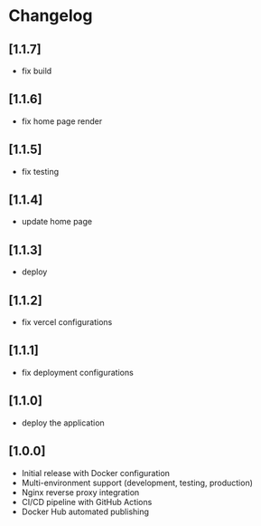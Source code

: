 # Changelog

## [1.1.7]

- fix build

## [1.1.6]

- fix home page render

## [1.1.5]

- fix testing

## [1.1.4]

- update home page

## [1.1.3]

- deploy

## [1.1.2]

- fix vercel configurations

## [1.1.1]

- fix deployment configurations

## [1.1.0]

- deploy the application

## [1.0.0]

- Initial release with Docker configuration
- Multi-environment support (development, testing, production)
- Nginx reverse proxy integration
- CI/CD pipeline with GitHub Actions
- Docker Hub automated publishing
